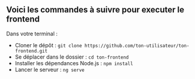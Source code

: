 ## Voici les commandes à suivre pour executer le frontend

Dans votre terminal :

- Cloner le dépôt : `git clone https://github.com/ton-utilisateur/ton-frontend.git`
- Se déplacer dans le dossier : `cd ton-frontend`
- Installer les dépendances Node.js : `npm install`
- Lancer le serveur : `ng serve`
